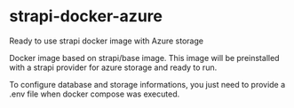 # strapi-docker-azure
Ready to use strapi docker image with Azure storage

Docker image based on strapi/base image.
This image will be preinstalled with a strapi provider for azure storage and ready to run.

To configure database and storage informations, you just need to provide a .env file when docker compose was executed.
